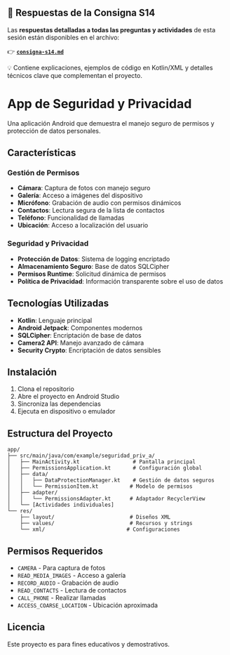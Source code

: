 ## 📄 Respuestas de la Consigna S14

Las **respuestas detalladas a todas las preguntas y actividades** de esta sesión están disponibles en el archivo:

👉 **[`consigna-s14.md`](./consigna-s14.md)**  

💡  Contiene explicaciones, ejemplos de código en Kotlin/XML y detalles técnicos clave que complementan el proyecto.



# App de Seguridad y Privacidad

Una aplicación Android que demuestra el manejo seguro de permisos y protección de datos personales.

## Características

### Gestión de Permisos
- **Cámara**: Captura de fotos con manejo seguro
- **Galería**: Acceso a imágenes del dispositivo
- **Micrófono**: Grabación de audio con permisos dinámicos
- **Contactos**: Lectura segura de la lista de contactos
- **Teléfono**: Funcionalidad de llamadas
- **Ubicación**: Acceso a localización del usuario

### Seguridad y Privacidad
- **Protección de Datos**: Sistema de logging encriptado
- **Almacenamiento Seguro**: Base de datos SQLCipher
- **Permisos Runtime**: Solicitud dinámica de permisos
- **Política de Privacidad**: Información transparente sobre el uso de datos

## Tecnologías Utilizadas

- **Kotlin**: Lenguaje principal
- **Android Jetpack**: Componentes modernos
- **SQLCipher**: Encriptación de base de datos
- **Camera2 API**: Manejo avanzado de cámara
- **Security Crypto**: Encriptación de datos sensibles

## Instalación

1. Clona el repositorio
2. Abre el proyecto en Android Studio
3. Sincroniza las dependencias
4. Ejecuta en dispositivo o emulador

## Estructura del Proyecto

```
app/
├── src/main/java/com/example/seguridad_priv_a/
│   ├── MainActivity.kt                 # Pantalla principal
│   ├── PermissionsApplication.kt       # Configuración global
│   ├── data/
│   │   ├── DataProtectionManager.kt    # Gestión de datos seguros
│   │   └── PermissionItem.kt          # Modelo de permisos
│   ├── adapter/
│   │   └── PermissionsAdapter.kt      # Adaptador RecyclerView
│   └── [Actividades individuales]
└── res/
    ├── layout/                        # Diseños XML
    ├── values/                        # Recursos y strings
    └── xml/                          # Configuraciones
```

## Permisos Requeridos

- `CAMERA` - Para captura de fotos
- `READ_MEDIA_IMAGES` - Acceso a galería
- `RECORD_AUDIO` - Grabación de audio
- `READ_CONTACTS` - Lectura de contactos
- `CALL_PHONE` - Realizar llamadas
- `ACCESS_COARSE_LOCATION` - Ubicación aproximada

## Licencia

Este proyecto es para fines educativos y demostrativos.
